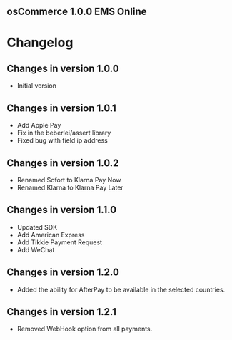 osCommerce 1.0.0 EMS Online
------------------------------

# Changelog #

## Changes in version 1.0.0
+ Initial version
## Changes in version 1.0.1
+ Add Apple Pay
+ Fix in the beberlei/assert library
+ Fixed bug with field ip address

## Changes in version 1.0.2
+ Renamed Sofort to Klarna Pay Now
+ Renamed Klarna to Klarna Pay Later

## Changes in version 1.1.0

* Updated SDK
* Add American Express
* Add Tikkie Payment Request
* Add WeChat

## Changes in version 1.2.0

* Added the ability for AfterPay to be available in the selected countries.

## Changes in version 1.2.1

* Removed WebHook option from all payments.